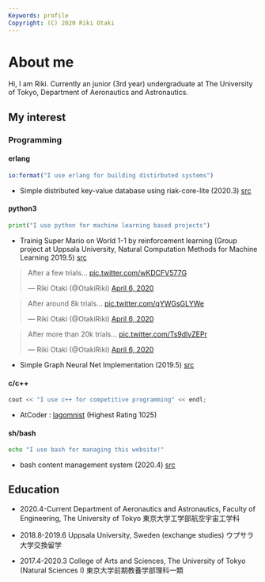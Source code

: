 ```yaml
---
Keywords: profile
Copyright: (C) 2020 Riki Otaki
---
```


# About me

Hi, I am Riki.
Currently an junior (3rd year) undergraduate at The University of Tokyo, Department of Aeronautics and Astronautics.


## My interest

### Programming

#### erlang
```erlang
io:format("I use erlang for building distirbuted systems")
```
- Simple distributed key-value database using riak-core-lite (2020.3) [src](https://github.com/wattlebirdaz/otakidb)

#### python3 
```python
print("I use python for machine learning based projects")
```
- Trainig Super Mario on World 1-1 by reinforcement learning (Group project at Uppsala University, Natural Computation Methods for Machine Learning 2019.5) [src](https://github.com/wattlebirdaz/geql) 
<blockquote class="twitter-tweet"><p lang="en" dir="ltr">After a few trials... <a href="https://t.co/wKDCFV577G">pic.twitter.com/wKDCFV577G</a></p>&mdash; Riki Otaki (@OtakiRiki) <a href="https://twitter.com/OtakiRiki/status/1247038694348865536?ref_src=twsrc%5Etfw">April 6, 2020</a></blockquote> <script async src="https://platform.twitter.com/widgets.js" charset="utf-8"></script> 
<blockquote class="twitter-tweet"><p lang="en" dir="ltr">After around 8k trials... <a href="https://t.co/qYWGsGLYWe">pic.twitter.com/qYWGsGLYWe</a></p>&mdash; Riki Otaki (@OtakiRiki) <a href="https://twitter.com/OtakiRiki/status/1247038794877919233?ref_src=twsrc%5Etfw">April 6, 2020</a></blockquote> <script async src="https://platform.twitter.com/widgets.js" charset="utf-8"></script> 
<blockquote class="twitter-tweet"><p lang="en" dir="ltr">After more than 20k trials... <a href="https://t.co/Ts9dlvZEPr">pic.twitter.com/Ts9dlvZEPr</a></p>&mdash; Riki Otaki (@OtakiRiki) <a href="https://twitter.com/OtakiRiki/status/1247038919578759168?ref_src=twsrc%5Etfw">April 6, 2020</a></blockquote> <script async src="https://platform.twitter.com/widgets.js" charset="utf-8"></script> 

- Simple Graph Neural Net Implementation (2019.5) [src](https://github.com/wattlebirdaz/GNN)
 
#### c/c++
```cpp
cout << "I use c++ for competitive programming" << endl;
```
- AtCoder : [lagomnist](https://atcoder.jp/users/lagomnist) (Highest Rating 1025)
 
#### sh/bash
```bash
echo "I use bash for managing this website!"
```
- bash content management system (2020.4) [src](https://github.com/wattlebirdaz/bashcms2)

## Education

- 2020.4-Current
  Department of Aeronautics and Astronautics, Faculty of Engineering, The University of Tokyo
  東京大学工学部航空宇宙工学科

- 2018.8-2019.6
  Uppsala University, Sweden (exchange studies)
  ウプサラ大学交換留学
  
- 2017.4-2020.3
  College of Arts and Sciences, The University of Tokyo (Natural Sciences I)
  東京大学前期教養学部理科一類
